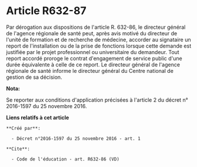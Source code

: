 # Article R632-87

Par dérogation aux dispositions de l'article R. 632-86, le directeur général de l'agence régionale de santé peut, après avis
motivé du directeur de l'unité de formation et de recherche de médecine, accorder au signataire un report de l'installation
ou de la prise de fonctions lorsque cette demande est justifiée par le projet professionnel ou universitaire du demandeur.
Tout report accordé proroge le contrat d'engagement de service public d'une durée équivalente à celle de ce report. Le
directeur général de l'agence régionale de santé informe le directeur général du Centre national de gestion de sa décision.

**Nota:**

Se reporter aux conditions d'application précisées à l'article 2 du décret n° 2016-1597 du 25 novembre 2016.

**Liens relatifs à cet article**

	**Créé par**:

	  - Décret n°2016-1597 du 25 novembre 2016 - art. 1

	**Cite**:

	  - Code de l'éducation - art. R632-86 (VD)
